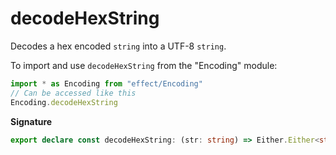 # decodeHexString

Decodes a hex encoded `string` into a UTF-8 `string`.

To import and use `decodeHexString` from the "Encoding" module:

```ts
import * as Encoding from "effect/Encoding"
// Can be accessed like this
Encoding.decodeHexString
```

**Signature**

```ts
export declare const decodeHexString: (str: string) => Either.Either<string, DecodeException>
```
